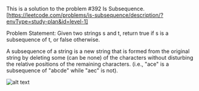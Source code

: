 This is a solution to the problem #392 Is Subsequence. [https://leetcode.com/problems/is-subsequence/description/?envType=study-plan&id=level-1]

Problem Statement: Given two strings s and t, return true if s is a subsequence of t, or false otherwise.

A subsequence of a string is a new string that is formed from the original string by deleting some (can be none) of the characters without disturbing the relative positions of the remaining characters. (i.e., "ace" is a subsequence of "abcde" while "aec" is not).

![alt text](https://user-images.githubusercontent.com/91381804/236922805-c3328ef3-324f-48a3-a60f-177fc7e47ecf.png)

